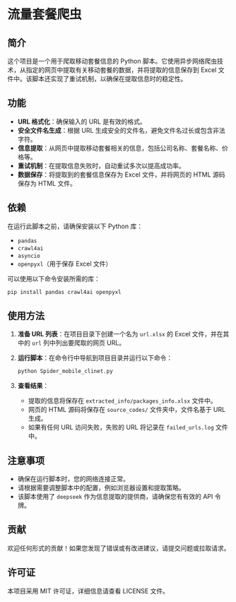 # 流量套餐爬虫

## 简介
这个项目是一个用于爬取移动套餐信息的 Python 脚本。它使用异步网络爬虫技术，从指定的网页中提取有关移动套餐的数据，并将提取的信息保存到 Excel 文件中。该脚本还实现了重试机制，以确保在提取信息时的稳定性。

## 功能
- **URL 格式化**：确保输入的 URL 是有效的格式。
- **安全文件名生成**：根据 URL 生成安全的文件名，避免文件名过长或包含非法字符。
- **信息提取**：从网页中提取移动套餐相关的信息，包括公司名称、套餐名称、价格等。
- **重试机制**：在提取信息失败时，自动重试多次以提高成功率。
- **数据保存**：将提取到的套餐信息保存为 Excel 文件，并将网页的 HTML 源码保存为 HTML 文件。

## 依赖
在运行此脚本之前，请确保安装以下 Python 库：
- `pandas`
- `crawl4ai`
- `asyncio`
- `openpyxl`（用于保存 Excel 文件）

可以使用以下命令安装所需的库：
```bash
pip install pandas crawl4ai openpyxl
```

## 使用方法
1. **准备 URL 列表**：在项目目录下创建一个名为 `url.xlsx` 的 Excel 文件，并在其中的 `url` 列中列出要爬取的网页 URL。
   
2. **运行脚本**：在命令行中导航到项目目录并运行以下命令：
   ```bash
   python Spider_mobile_clinet.py
   ```

3. **查看结果**：
   - 提取的信息将保存在 `extracted_info/packages_info.xlsx` 文件中。
   - 网页的 HTML 源码将保存在 `source_codes/` 文件夹中，文件名基于 URL 生成。
   - 如果有任何 URL 访问失败，失败的 URL 将记录在 `failed_urls.log` 文件中。

## 注意事项
- 确保在运行脚本时，您的网络连接正常。
- 请根据需要调整脚本中的配置，例如浏览器设置和提取策略。
- 该脚本使用了 `deepseek` 作为信息提取的提供商，请确保您有有效的 API 令牌。

## 贡献
欢迎任何形式的贡献！如果您发现了错误或有改进建议，请提交问题或拉取请求。

## 许可证
本项目采用 MIT 许可证，详细信息请查看 LICENSE 文件。
